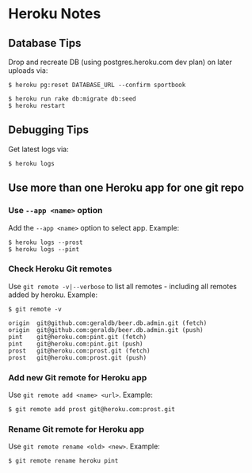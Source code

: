 # Heroku Notes


## Database Tips

Drop and recreate DB (using postgres.heroku.com dev plan)
on later uploads via:

    $ heroku pg:reset DATABASE_URL --confirm sportbook
    
    $ heroku run rake db:migrate db:seed
    $ heroku restart


## Debugging Tips

Get latest logs via:

    $ heroku logs


## Use more than one Heroku app for one git repo

### Use `--app <name>` option 

Add the `--app <name>` option to select app. Example:

    $ heroku logs --prost
    $ heroku logs --pint

### Check Heroku Git remotes

Use `git remote -v|--verbose` to list all remotes - including all remotes added
by heroku. Example:

    $ git remote -v
    
    origin  git@github.com:geraldb/beer.db.admin.git (fetch)
    origin  git@github.com:geraldb/beer.db.admin.git (push)
    pint    git@heroku.com:pint.git (fetch)
    pint    git@heroku.com:pint.git (push)
    prost   git@heroku.com:prost.git (fetch)
    prost   git@heroku.com:prost.git (push)


### Add new Git remote for Heroku app

Use `git remote add <name> <url>`. Example:

    $ git remote add prost git@heroku.com:prost.git


### Rename Git remote for Heroku app

Use `git remote rename <old> <new>`. Example:

    $ git remote rename heroku pint

